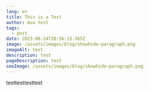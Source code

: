 ```yaml
---
lang: en
title: This is a Test
author: mou test
tags:
  - post
date: 2023-06-24T20:56:13.565Z
image: /assets/images/blog/showhide-paragraph.png
imageAlt: test
description: test
pageDescription: test
seoImage: /assets/images/blog/showhide-paragraph.png
---
```

testtesttesttest